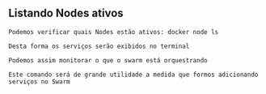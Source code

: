 ## Listando Nodes ativos

```
Podemos verificar quais Nodes estão ativos: docker node ls
```

```
Desta forma os serviços serão exibidos no terminal
```

```
Podemos assim monitorar o que o swarm está orquestrando
```

```
Este comando será de grande utilidade a medida que formos adicionando serviços no Swarm
```
